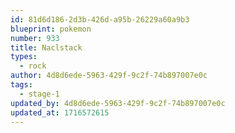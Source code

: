```yaml
---
id: 81d6d186-2d3b-426d-a95b-26229a60a9b3
blueprint: pokemon
number: 933
title: Naclstack
types:
  - rock
author: 4d8d6ede-5963-429f-9c2f-74b897007e0c
tags:
  - stage-1
updated_by: 4d8d6ede-5963-429f-9c2f-74b897007e0c
updated_at: 1716572615
---
```

